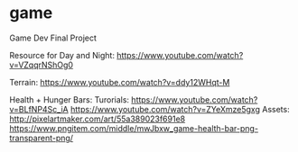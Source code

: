 # game
Game Dev Final Project

Resource for Day and Night: https://www.youtube.com/watch?v=VZqqrNShOg0

Terrain: https://www.youtube.com/watch?v=ddy12WHqt-M

Health + Hunger Bars: 
	Turorials:
	https://www.youtube.com/watch?v=BLfNP4Sc_iA
	https://www.youtube.com/watch?v=ZYeXmze5gxg
	Assets:
	http://pixelartmaker.com/art/55a389023f691e8
	https://www.pngitem.com/middle/mwJbxw_game-health-bar-png-transparent-png/
